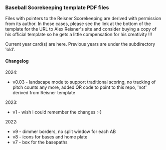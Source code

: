 
### Baseball Scorekeeping template PDF files

Files with pointers to the Reisner Scorekeeping are derived with permission from its author. In those cases, please see the link at the bottom of the template for the URL to Alex Reisner's site and consider buying a copy of his official template so he gets a little compensation for his creativity !!!

Current year card(s) are here.  Previous years are under the subdirectory 'old'.

#### Changelog

2024:
* v0.03 - landscape mode to support traditional scoring,
          no tracking of pitch counts any more,
          added QR code to point to this repo,
          'not' derived from Reisner template

2023:
* v1 - wish I could remember the changes :-)

2022:
* v9 - dimmer borders, no split window for each AB
* v8 - icons for bases and home plate 
* v7 - box for the basepaths

